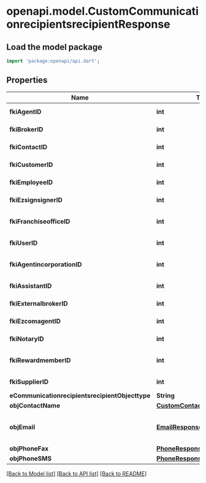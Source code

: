 # openapi.model.CustomCommunicationrecipientsrecipientResponse

## Load the model package
```dart
import 'package:openapi/api.dart';
```

## Properties
Name | Type | Description | Notes
------------ | ------------- | ------------- | -------------
**fkiAgentID** | **int** | The unique ID of the Agent. | [optional] 
**fkiBrokerID** | **int** | The unique ID of the Broker. | [optional] 
**fkiContactID** | **int** | The unique ID of the Contact | [optional] 
**fkiCustomerID** | **int** | The unique ID of the Customer. | [optional] 
**fkiEmployeeID** | **int** | The unique ID of the Employee. | [optional] 
**fkiEzsignsignerID** | **int** | The unique ID of the Ezsignsigner | [optional] 
**fkiFranchiseofficeID** | **int** | The unique ID of the Franchisereoffice | [optional] 
**fkiUserID** | **int** | The unique ID of the User | [optional] 
**fkiAgentincorporationID** | **int** | The unique ID of the Agentincorporation. | [optional] 
**fkiAssistantID** | **int** | The unique ID of the Assistant. | [optional] 
**fkiExternalbrokerID** | **int** | The unique ID of the Externalbroker. | [optional] 
**fkiEzcomagentID** | **int** | The unique ID of the Ezcomagent. | [optional] 
**fkiNotaryID** | **int** | The unique ID of the Notary. | [optional] 
**fkiRewardmemberID** | **int** | The unique ID of the Rewardmember. | [optional] 
**fkiSupplierID** | **int** | The unique ID of the Supplier. | [optional] 
**eCommunicationrecipientsrecipientObjecttype** | **String** |  | 
**objContactName** | [**CustomContactNameResponse**](CustomContactNameResponse.md) |  | 
**objEmail** | [**EmailResponse**](EmailResponse.md) | An Email Object and children to create a complete structure | [optional] 
**objPhoneFax** | [**PhoneResponseCompound**](PhoneResponseCompound.md) |  | [optional] 
**objPhoneSMS** | [**PhoneResponseCompound**](PhoneResponseCompound.md) |  | [optional] 

[[Back to Model list]](../README.md#documentation-for-models) [[Back to API list]](../README.md#documentation-for-api-endpoints) [[Back to README]](../README.md)


